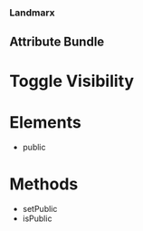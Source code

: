 ### Landmarx
## Attribute Bundle
# Toggle Visibility

# Elements
- public

# Methods
- setPublic
- isPublic
